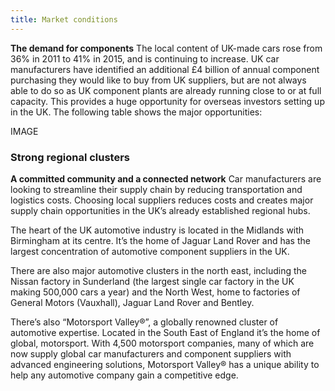 ```yaml
---
title: Market conditions
---
```


**The demand for components**
The local content of UK-made cars rose from 36% in 2011 to 41% in 2015, and is continuing to increase. UK car manufacturers have identified an additional £4 billion of annual component purchasing they would like to buy from UK suppliers, but are not always able to do so as UK component plants are already running close to or at full capacity. This provides a huge opportunity for overseas investors setting up in the UK. The following table shows the major opportunities:

IMAGE

### Strong regional clusters

**A committed community and a connected network**
Car manufacturers are looking to streamline their supply chain by reducing transportation and logistics costs. Choosing local suppliers reduces costs and creates major supply chain opportunities in the UK’s already established regional hubs.

The heart of the UK automotive industry is located in the Midlands with Birmingham at its centre. It’s the home of Jaguar Land Rover and has the largest concentration of automotive component suppliers in the UK. 

There are also major automotive clusters in the north east, including the Nissan factory in Sunderland (the largest single car factory in the UK making 500,000 cars a year) and the North West, home to factories of General Motors (Vauxhall), Jaguar Land Rover and Bentley. 

There’s also “Motorsport Valley®”, a globally renowned cluster of automotive expertise. Located in the South East of England it’s the home of global, motorsport. With 4,500 motorsport companies, many of which are now supply global car manufacturers and component suppliers with advanced engineering solutions, Motorsport Valley® has a unique ability to help any automotive company gain a competitive edge. 


